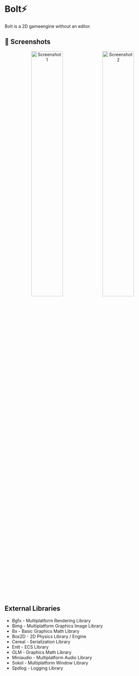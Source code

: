 # Bolt⚡
Bolt is a 2D gameengine without an editor.

## 📸 Screenshots
<p align="center">
  <img src="docs/screen1.png" width="45%" alt="Screenshot 1">
  <img src="docs/screen2.png" width="45%" alt="Screenshot 2">
</p>

## External Libraries
- Bgfx - Multiplatform Rendering Library
- Bimg - Multiplatform Graphics Image Library
- Bx - Basic Graphics Math Library
- Box2D - 2D Physics Library / Engine
- Cereal - Serialization Library
- Entt - ECS Library
- GLM - Graphics Math Library
- Miniaudio - Multiplatform Audio Library
- Sokol - Multiplatform Window Library
- Spdlog - Logging Library






